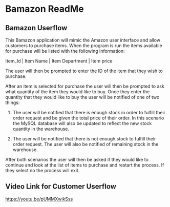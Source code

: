 Bamazon ReadMe
================

Bamazon Userflow
----------------

This Bamazon application will mimic the Amazon user interface and allow customers to
purchase items.  When the program is run the items available for purchase will be listed with the following information:

Item_Id | Item Name | Item Department | Item price

The user will then be prompted to enter the ID of the item that they wish to purchase.

After an item is selected for purchase the user will then be prompted to ask what quantity
of the item they would like to buy.  Once they enter the quantity that they would like to buy the user will be notified of one of two things:

1. The user will be notified that there is enough stock in order to fulfill their order request and be given the total price of their order.  In this scenario the MySQL database will also be updated to reflect the new stock quantity in the warehouse.

2. The user will be notified that there is not enough stock to fulfill their order request.  The user will also be notified of remaining stock in the warehouse.

After both scenarios the user will then be asked if they would like to continue and look at the list of items to purchase and restart the process.  If they select no the process will exit.

Video Link for Customer Userflow
--------------------------------

https://youtu.be/pUMMXwikSss